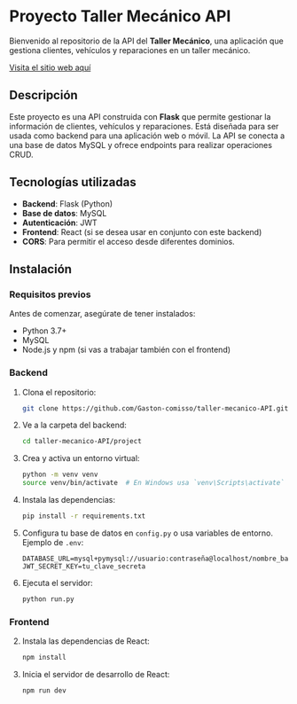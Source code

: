 
# Proyecto Taller Mecánico API

Bienvenido al repositorio de la API del **Taller Mecánico**, una aplicación que gestiona clientes, vehículos y reparaciones en un taller mecánico.

[Visita el sitio web aquí](https://taller-mecanico-api-1.onrender.com/)

## Descripción

Este proyecto es una API construida con **Flask** que permite gestionar la información de clientes, vehículos y reparaciones. Está diseñada para ser usada como backend para una aplicación web o móvil. La API se conecta a una base de datos MySQL y ofrece endpoints para realizar operaciones CRUD.

## Tecnologías utilizadas

- **Backend**: Flask (Python)
- **Base de datos**: MySQL
- **Autenticación**: JWT
- **Frontend**: React (si se desea usar en conjunto con este backend)
- **CORS**: Para permitir el acceso desde diferentes dominios.

## Instalación

### Requisitos previos

Antes de comenzar, asegúrate de tener instalados:

- Python 3.7+
- MySQL
- Node.js y npm (si vas a trabajar también con el frontend)

### Backend

1. Clona el repositorio:
   ```bash
   git clone https://github.com/Gaston-comisso/taller-mecanico-API.git
   ```

2. Ve a la carpeta del backend:
   ```bash
   cd taller-mecanico-API/project
   ```

3. Crea y activa un entorno virtual:
   ```bash
   python -m venv venv
   source venv/bin/activate  # En Windows usa `venv\Scripts\activate`
   ```

4. Instala las dependencias:
   ```bash
   pip install -r requirements.txt
   ```

5. Configura tu base de datos en `config.py` o usa variables de entorno. Ejemplo de `.env`:

   ```
   DATABASE_URL=mysql+pymysql://usuario:contraseña@localhost/nombre_base_de_datos
   JWT_SECRET_KEY=tu_clave_secreta
   ```

7. Ejecuta el servidor:
   ```bash
   python run.py
   ```

### Frontend

2. Instala las dependencias de React:
   ```bash
   npm install
   ```

3. Inicia el servidor de desarrollo de React:
   ```bash
   npm run dev
   ```
